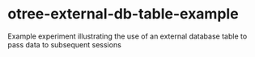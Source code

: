 # otree-external-db-table-example
 Example experiment illustrating the use of an external database table to pass data to subsequent sessions
